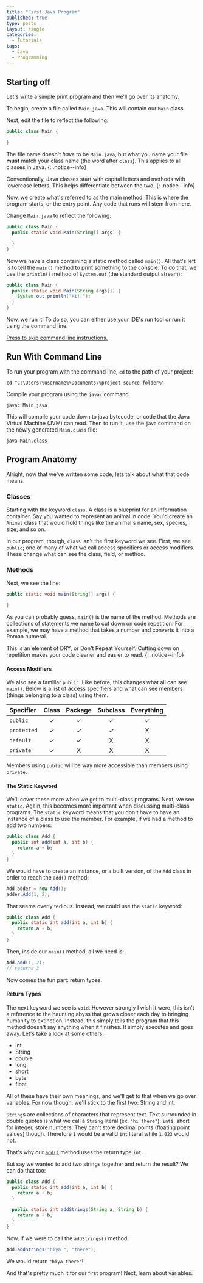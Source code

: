 ```yaml
---
title: "First Java Program"
published: true
type: posts
layout: single
categories:
  - Tutorials
tags:
  - Java
  - Programming
---
```


## Starting off

Let's write a simple print program and then we'll go over its anatomy.

To begin, create a file called `Main.java`. This will contain our `Main` class.

Next, edit the file to reflect the following:

```java
public class Main {

}
```

The file name doesn't _have_ to be `Main.java`, but what you name your file **must** match your class name (the word after `class`). This applies to all classes in Java. 
{: .notice--info}

Conventionally, Java classes start with capital letters and methods with lowercase letters. This helps differentiate between the two.
{: .notice--info}

Now, we create what's referred to as the main method. This is where the program starts, or the entry point. Any code that runs will stem from here.

Change `Main.java` to reflect the following:

```java
public class Main {
  public static void Main(String[] args) {

  }
}
```

Now we have a class containing a static method called `main()`. All that's left is to tell the `main()` method to print something to the console. To do that, we use the `println()` method of  `System.out` (the standard output stream):

```java
public class Main {
  public static void Main(String args[]) {
    System.out.println("Hi!!");
  }
}
```

Now, we run it! To do so, you can either use your IDE's run tool or run it using the command line. 

[Press to skip command line instructions.](#program-anatomy)

## Run With Command Line

To run your program with the command line, `cd` to the path of your project:

```
cd "C:\Users\%username%\Documents\%project-source-folder%"
```

Compile your program using the `javac` command.

```
javac Main.java
```

This will compile your code down to java bytecode, or code that the Java Virtual Machine (JVM) can read. Then to run it, use the `java` command on the newly generated `Main.class` file:

```
java Main.class
```

## Program Anatomy

Alright, now that we've written some code, lets talk about what that code means.

### Classes

Starting with the keyword `class`. A class is a blueprint for an information container. Say you wanted to represent an animal in code. You'd create an `Animal` class that would hold things like the animal's name, sex, species, size, and so on. 

In our program, though, `class` isn't the first keyword we see. First, we see `public`; one of many of what we call access specifiers or access modifiers. These change what can see the class, field, or method.

### Methods

Next, we see the line:

```java
public static void main(String[] args) {

}
```

As you can probably guess, `main()` is the name of the method. Methods are collections of statements we name to cut down on code repetition. For example, we may have a method that takes a number and converts it into a Roman numeral.

This is an element of DRY, or Don't Repeat Yourself. Cutting down on repetition makes your code cleaner and easier to read.
{: .notice--info}

#### Access Modifiers

We also see a familiar `public`. Like before, this changes what all can see `main()`. Below is a list of access specifiers and what can see members (things belonging to a class) using them.

|Specifier|Class|Package|Subclass|Everything|
|:---|:---:|:---:|:---:|:---:|
|`public`|✓|✓|✓|✓|
|`protected`|✓|✓|✓|X|
|`default`|✓|✓|X|X|
|`private`|✓|X|X|X|

Members using `public` will be way more accessible than members using `private`.

#### The Static Keyword

We'll cover these more when we get to multi-class programs. Next, we see `static`. Again, this becomes more important when discussing multi-class programs. The `static` keyword means that you don't have to have an instance of a class to use the member. For example, if we had a method to add two numbers:

```java
public class Add {
  public int add(int a, int b) {
    return a + b;
  }
}
```

We would have to create an instance, or a built version, of the `Add` class in order to reach the `add()` method:

```java
Add adder = new Add();
adder.Add(1, 2);
```

That seems overly tedious. Instead, we could use the `static` keyword:

<a id="add-method"></a>

```java
public class Add {
  public static int add(int a, int b) {
    return a + b;
  }
}
```
Then, inside our `main()` method, all we need is:

```java
Add.add(1, 2);
// returns 3
```
Now comes the fun part: return types. 

#### Return Types

The next keyword we see is `void`. However strongly I wish it were, this isn't a reference to the haunting abyss that grows closer each day to bringing humanity to extinction. Instead, this simply tells the program that this method doesn't say anything when it finishes. It simply executes and goes away. Let's take a look at some others:

- int
- String
- double
- long
- short
- byte
- float

All of these have their own meanings, and we'll get to that when we go over variables. For now though, we'll stick to the first two: String and int.

`String`s are collections of characters that represent text. Text surrounded in double quotes is what we call a `String` literal (ex. `"hi there"`). `int`s, short for integer, store numbers. They can't store decimal points (floating point values) though. Therefore `1` would be a valid `int` literal while `1.023` would not.

That's why our [`add()`](#add-method) method uses the return type `int`.

But say we wanted to add two strings together and return the result? We can do that too:

```java
public class Add {
  public static int add(int a, int b) {
    return a + b;
  }

  public static int addStrings(String a, String b) {
    return a + b;
  }
}
```

Now, if we were to call the `addStrings()` method:

```java
Add.addStrings("hiya ", "there");
```

We would return `"hiya there"`!

And that's pretty much it for our first program! Next, learn about variables.